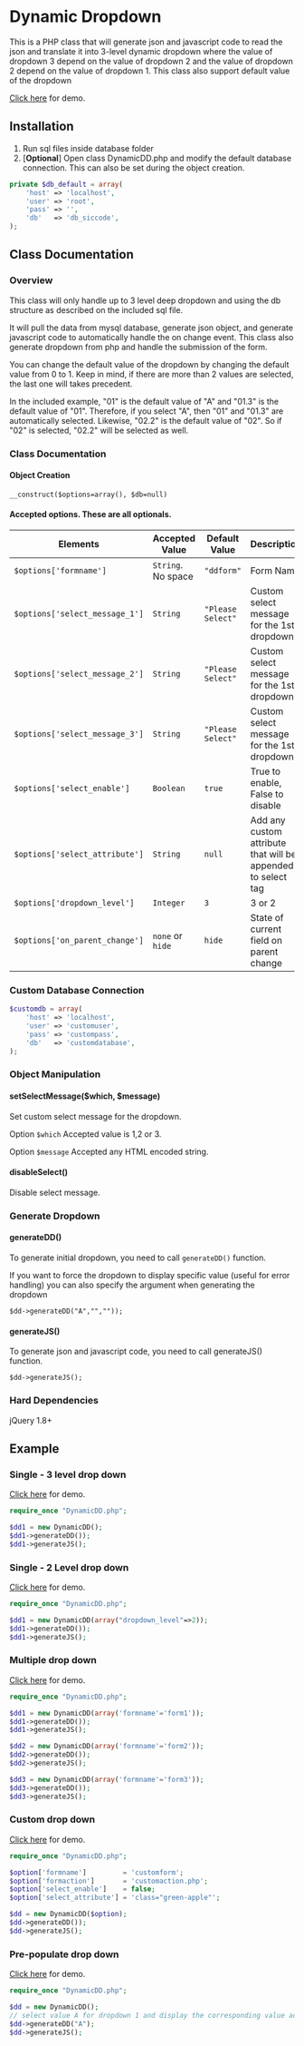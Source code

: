 # Dynamic Dropdown

This is a PHP class that will generate json and javascript code to read the json and translate it into 3-level dynamic dropdown where the value of dropdown 3 depend on the value of dropdown 2 and the value of dropdown 2 depend on the value of dropdown 1. This class also support default value of the dropdown

[Click here](http://edy.li/dynamicdd/) for demo.

## Installation

1. Run sql files inside database folder
2. [**Optional**] Open class DynamicDD.php and modify the default database connection. This can also be set during the object creation.

```php
private $db_default = array(
    'host' => 'localhost',
    'user' => 'root',
    'pass' => '',
    'db'   => 'db_siccode',
);
```


## Class Documentation

### Overview

This class will only handle up to 3 level deep dropdown and using the db structure as described on the included sql file.

It will pull the data from mysql database, generate json object, and generate javascript code to automatically handle the on change event.
This class also generate dropdown from php and handle the submission of the form.

You can change the default value of the dropdown by changing the default value from 0 to 1. Keep in mind, if there are more than 2 values are selected, the last one will takes precedent.

In the included example, "01" is the default value of "A" and "01.3" is the default value of "01". Therefore, if you select "A", then "01" and "01.3" are automatically selected. Likewise, "02.2" is the default value of "02". So if "02" is selected, "02.2" will be selected as well.

### Class Documentation

#### Object Creation

    __construct($options=array(), $db=null)

#### Accepted options. These are all optionals.

Elements                          | Accepted Value     | Default Value     | Description
----------------------------------| ------------------ | ----------------- | ---------------------
`$options['formname']`            | `String`. No space | `"ddform"`        | Form Name
`$options['select_message_1']`    | `String`           | `"Please Select"` | Custom select message for the 1st dropdown
`$options['select_message_2']`    | `String`           | `"Please Select"` | Custom select message for the 1st dropdown
`$options['select_message_3']`    | `String`           | `"Please Select"` | Custom select message for the 1st dropdown
`$options['select_enable']`       | `Boolean`          | `true`            | True to enable, False to disable
`$options['select_attribute']`    | `String`           | `null`            | Add any custom attribute that will be appended to select tag
`$options['dropdown_level']`      | `Integer`          | `3`               | 3 or 2
`$options['on_parent_change']`    | `none` or `hide`   | `hide`            | State of current field on parent change

### Custom Database Connection

```php
$customdb = array(
    'host' => 'localhost',
    'user' => 'customuser',
    'pass' => 'custompass',
    'db'   => 'customdatabase',
);
```

### Object Manipulation

#### setSelectMessage($which, $message)

Set custom select message for the dropdown.

Option `$which` Accepted value is 1,2 or 3.

Option `$message` Accepted any HTML encoded string.

#### disableSelect()
Disable select message.

### Generate Dropdown

#### generateDD()
To generate initial dropdown, you need to call `generateDD()` function.

If you want to force the dropdown to display specific value (useful for error handling) you can also specify the argument when generating the dropdown

    $dd->generateDD("A","",""));

#### generateJS()
To generate json and javascript code, you need to call generateJS() function.

    $dd->generateJS();

### Hard Dependencies
jQuery 1.8+

Example
-------------------------

### Single - 3 level drop down
[Click here](http://edy.li/DynamicDD/example/single.php) for demo.

```php
require_once "DynamicDD.php";

$dd1 = new DynamicDD();
$dd1->generateDD());
$dd1->generateJS();
```

### Single - 2 Level drop down
[Click here](http://edy.li/DynamicDD/example/single2.php) for demo.

```php
require_once "DynamicDD.php";

$dd1 = new DynamicDD(array("dropdown_level"=>2));
$dd1->generateDD());
$dd1->generateJS();
```

### Multiple drop down
[Click here](http://edy.li/DynamicDD/example/multiple.php) for demo.

```php
require_once "DynamicDD.php";

$dd1 = new DynamicDD(array('formname'='form1'));
$dd1->generateDD());
$dd1->generateJS();

$dd2 = new DynamicDD(array('formname'='form2'));
$dd2->generateDD());
$dd2->generateJS();

$dd3 = new DynamicDD(array('formname'='form3'));
$dd3->generateDD());
$dd3->generateJS();
```

### Custom drop down
[Click here](http://edy.li/DynamicDD/example/custom.php) for demo.

```php
require_once "DynamicDD.php";

$option['formname']         = 'customform';
$option['formaction']       = 'customaction.php';
$option['select_enable']    = false;
$option['select_attribute'] = 'class="green-apple"';

$dd = new DynamicDD($option);
$dd->generateDD());
$dd->generateJS();
```

### Pre-populate drop down
[Click here](http://edy.li/DynamicDD/example/prepopulate.php) for demo.

```php
require_once "DynamicDD.php";

$dd = new DynamicDD();
// select value A for dropdown 1 and display the corresponding value accordingly
$dd->generateDD("A");
$dd->generateJS();
```
